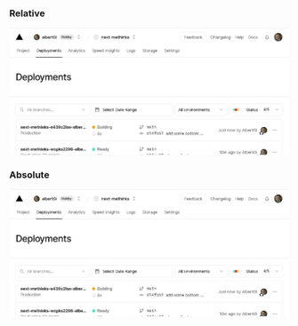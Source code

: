 
### Relative 
![alt relative ](/img/building.JPG)

### Absolute 
![alt absolute](https://raw.githubusercontent.com/Albert0i/next-methinks/main/img/building.JPG)
